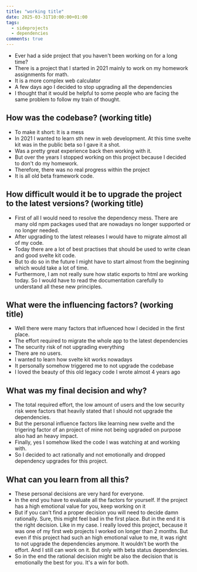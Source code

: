 ```yaml
---
title: "working title"
date: 2025-03-31T10:00:00+01:00
tags:
  - sideprojects
  - dependencies
comments: true
---
```


- Ever had a side project that you haven't been working on for a long time?
- There is a project that I started in 2021 mainly to work on my homework assignments for math.
- It is a more complex web calculator
- A few days ago I decided to stop upgrading all the dependencies
- I thought that it would be helpful to some people who are facing the same problem to follow my train of thought.

## How was the codebase? (working title)

- To make it short: It is a mess
- In 2021 I wanted to learn sth new in web development. At this time svelte kit was in the public beta so I gave it a shot.
- Was a pretty great experience back then working with it.
- But over the years I stopped working on this project because I decided to don't do my homework.
- Therefore, there was no real progress within the project
- It is all old beta framework code.

## How difficult would it be to upgrade the project to the latest versions? (working title)

- First of all I would need to resolve the dependency mess. There are many old npm packages used that are nowadays no longer supported or no longer needed.
- After upgrading to the latest releases I would have to migrate almost all of my code. 
- Today there are a lot of best practises that should be used to write clean and good svelte kit code. 
- But to do so in the future I might have to start almost from the beginning which would take a lot of time.
- Furthermore, I am not really sure how static exports to html are working today. So I would have to read the documentation carefully to understand all these new principles. 

## What were the influencing factors? (working title)

- Well there were many factors that influenced how I decided in the first place.
- The effort required to migrate the whole app to the latest dependencies
- The security risk of not upgrading everything
- There are no users.
- I wanted to learn how svelte kit works nowadays
- It personally somehow triggered me to not upgrade the codebase
- I loved the beauty of this old legacy code I wrote almost 4 years ago

## What was my final decision and why?

- The total required effort, the low amount of users and the low security risk were factors that heavily stated that I should not upgrade the dependencies.
- But the personal influence factors like learning new svelte and the trigering factor of an project of mine not being upgraded on purpose also had an heavy impact.
- Finally, yes I somehow liked the code I was watching at and working with.
- So I decided to act rationally and not emotionally and dropped dependency upgrades for this project.

## What can you learn from all this?

- These personal decisions are very hard for everyone.
- In the end you have to evaluate all the factors for yourself. If the project has a high emotional value for you, keep working on it
- But if you can't find a proper decision you will need to decide damn rationally. Sure, this might feel bad in the first place. But in the end it is the right decision. Like in my case. I really loved this project, because it was one of my first web projects I worked on longer than 2 months. But even if this project had such an high emotional value to me, it was right to not upgrade the dependencies anymore. It wouldn't be worth the effort. And I still can work on it. But only with beta status dependencies. 
- So in the end the rational decision might be also the decision that is emotionally the best for you. It's a win for both.